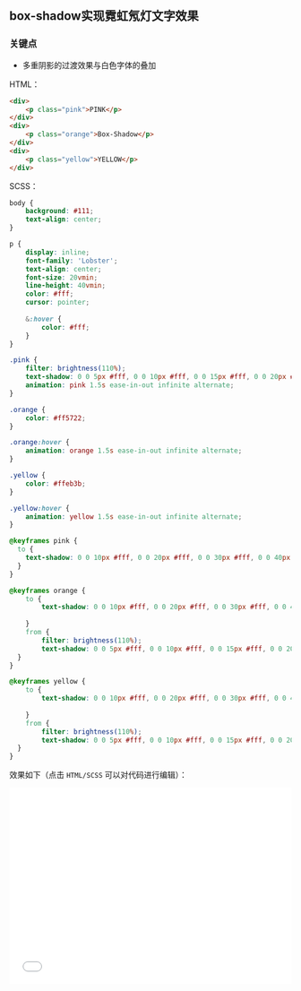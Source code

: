 ## box-shadow实现霓虹氖灯文字效果

### 关键点

+ 多重阴影的过渡效果与白色字体的叠加

HTML：

```html
<div>
    <p class="pink">PINK</p>
</div>
<div>
    <p class="orange">Box-Shadow</p>
</div>
<div>
    <p class="yellow">YELLOW</p>
</div>

```

SCSS：
```scss
body {
    background: #111;
    text-align: center;
}

p {
    display: inline;
    font-family: 'Lobster';
    text-align: center;
    font-size: 20vmin;
    line-height: 40vmin;
    color: #fff;
    cursor: pointer;
    
    &:hover {
        color: #fff;
    }
}

.pink {
    filter: brightness(110%);
    text-shadow: 0 0 5px #fff, 0 0 10px #fff, 0 0 15px #fff, 0 0 20px #E91E63, 0 0 35px #E91E63, 0 0 40px #E91E63, 0 0 50px #E91E63, 0 0 75px #E91E63;
    animation: pink 1.5s ease-in-out infinite alternate;
}

.orange {
    color: #ff5722;
}

.orange:hover {
    animation: orange 1.5s ease-in-out infinite alternate;
}

.yellow {
    color: #ffeb3b;
}

.yellow:hover {
    animation: yellow 1.5s ease-in-out infinite alternate;
}

@keyframes pink {
  to {
    text-shadow: 0 0 10px #fff, 0 0 20px #fff, 0 0 30px #fff, 0 0 40px #E91E63, 0 0 70px #E91E63, 0 0 80px #E91E63, 0 0 100px #E91E63, 0 0 150px #E91E63;
  }
}

@keyframes orange {
    to {
        text-shadow: 0 0 10px #fff, 0 0 20px #fff, 0 0 30px #fff, 0 0 40px #ff5722, 0 0 70px #ff5722, 0 0 80px #ff5722, 0 0 100px #ff5722, 0 0 150px #ff5722;
        
    }
    from {
        filter: brightness(110%);
        text-shadow: 0 0 5px #fff, 0 0 10px #fff, 0 0 15px #fff, 0 0 20px #ff5722, 0 0 35px #ff5722, 0 0 40px #ff5722, 0 0 50px #ff5722, 0 0 75px #ff5722;
  }
}

@keyframes yellow {
    to {
        text-shadow: 0 0 10px #fff, 0 0 20px #fff, 0 0 30px #fff, 0 0 40px #ffeb3b, 0 0 70px #ffeb3b, 0 0 80px #ffeb3b, 0 0 100px #ffeb3b, 0 0 150px #ffeb3b;
        
    }
    from {
        filter: brightness(110%);
        text-shadow: 0 0 5px #fff, 0 0 10px #fff, 0 0 15px #fff, 0 0 20px #ffeb3b, 0 0 35px #ffeb3b, 0 0 40px #ffeb3b, 0 0 50px #ffeb3b, 0 0 75px #ffeb3b;
  }
}
```

效果如下（点击 `HTML/SCSS` 可以对代码进行编辑）：

<iframe height='350' scrolling='no' title='box-shadow实现霓虹氖灯文字效果' src='//codepen.io/Chokcoco/embed/WaLdwX/?height=265&theme-id=0&default-tab=result' frameborder='no' allowtransparency='true' allowfullscreen='true' style='width: 100%;'>See the Pen <a href='https://codepen.io/Chokcoco/pen/WaLdwX/'>box-shadow实现霓虹氖灯文字效果</a> by Chokcoco (<a href='https://codepen.io/Chokcoco'>@Chokcoco</a>) on <a href='https://codepen.io'>CodePen</a>.
</iframe>
